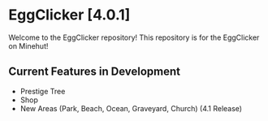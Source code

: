 # EggClicker [4.0.1]
Welcome to the EggClicker repository! This repository is for the EggClicker on Minehut!

## Current Features in Development
- Prestige Tree
- Shop
- New Areas (Park, Beach, Ocean, Graveyard, Church) (4.1 Release)
